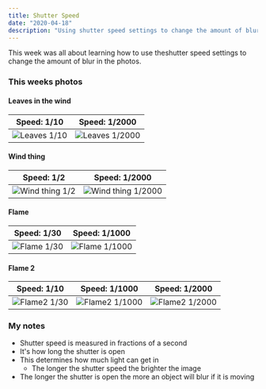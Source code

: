 ```yaml
---
title: Shutter Speed
date: "2020-04-18"
description: "Using shutter speed settings to change the amount of blur"
---
```


This week was all about learning how to use theshutter speed settings to change the amount of blur in the photos.

### This weeks photos

#### Leaves in the wind

| Speed: 1/10 | Speed: 1/2000 |
| ---- | ---- |
| ![Leaves 1/10](./images/10.JPG) | ![Leaves  1/2000](./images/2000.JPG) |

#### Wind thing

| Speed: 1/2 | Speed: 1/2000 |
| ---- | ----|
| ![Wind thing 1/2](./images/Windthing2.JPG) | ![Wind thing 1/2000](./images/Windthing2000.JPG) |

#### Flame

| Speed: 1/30 | Speed: 1/1000 |
| ---- | ---- |
| ![Flame 1/30](./images/Flame30.JPG) | ![Flame 1/1000](./images/Flame1000.JPG) |

#### Flame 2
| Speed: 1/10 | Speed: 1/1000 | Speed: 1/2000 |
| ---- | ---- | ---- |
| ![Flame2 1/30](./images/2flame30.JPG) | ![Flame2 1/1000](./images/2flame1000.JPG) | ![Flame2 1/2000](./images/2flame2000.JPG) |



### My notes
  - Shutter speed is measured in fractions of a second
  - It's how long the shutter is open
  - This determines how much light can get in
    - The longer the shutter speed the brighter the image
  - The longer the shutter is open the more an object will blur if it is moving
